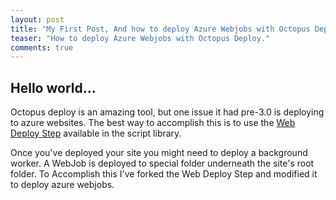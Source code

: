 ```yaml
--- 
layout: post
title: "My First Post, And how to deploy Azure Webjobs with Octopus Deploy"
teaser: "How to deploy Azure Webjobs with Octopus Deploy."
comments: true
---
```


## Hello world...

Octopus deploy is an amazing tool, but one issue it had pre-3.0 is deploying to azure websites. The best way to accomplish this is to use the [Web Deploy Step](https://library.octopusdeploy.com/#!/step-template/actiontemplate-web-deploy-publish-website-(msdeploy)) available in the script library.

Once you've deployed your site you might need to deploy a background worker. A WebJob is deployed to special folder underneath the site's root folder. To Accomplish this I've forked the Web Deploy Step and modified it to deploy azure webjobs.

<script src="https://gist.github.com/dustinchilson/ee4de3d646fd33351be1.js"></script>